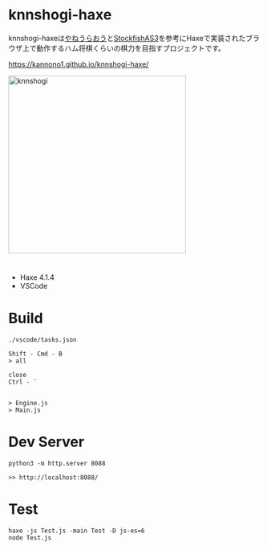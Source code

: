 # knnshogi-haxe

knnshogi-haxeは[やねうらおう](https://github.com/yaneurao/YaneuraOu)と[StockfishAS3](http://www.chessgym.net/res_sf.php)を参考にHaxeで実装されたブラウザ上で動作するハム将棋くらいの棋力を目指すプロジェクトです。


https://kannono1.github.io/knnshogi-haxe/

<a href="https://kannono1.github.io/knnshogi-haxe/"><img width="354" alt="knnshogi" src="https://user-images.githubusercontent.com/1817669/101229006-8ad9c080-36e1-11eb-8262-84e710bef657.png"></a>

# 
- Haxe 4.1.4
- VSCode

# Build
```
./vscode/tasks.json

Shift - Cmd - B
> all

close
Ctrl - `


> Engine.js
> Main.js
```

# Dev Server
```
python3 -m http.server 8088

>> http://localhost:8088/
```

# Test
```
haxe -js Test.js -main Test -D js-es=6
node Test.js
```



